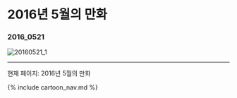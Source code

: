 # 2016년 5월의 만화

### 2016_0521
![20160521_1](/2016_05/20160521_1.jpg)

* * *

현재 페이지: 2016년 5월의 만화

{% include cartoon_nav.md %}
